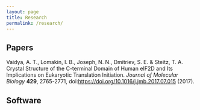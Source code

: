 ```yaml
---
layout: page
title: Research
permalink: /research/
---
```


## Papers
Vaidya, A. T., Lomakin, I. B., Joseph, N. N., Dmitriev, S. E. &amp; Steitz, T. A. Crystal Structure of the C-terminal Domain of Human eIF2D and Its Implications on Eukaryotic Translation Initiation. <i>Journal of Molecular Biology</i> <b>429</b>, 2765-2771, doi:<A HREF="https://doi.org/10.1016/j.jmb.2017.07.015">https://doi.org/10.1016/j.jmb.2017.07.015</A> (2017).

## Software
<div class="github-card" data-github="nnj1/pdbmine" data-width="400" data-height="153" data-theme="default"></div>
<script src="https://cdn.jsdelivr.net/github-cards/latest/widget.js"></script>
